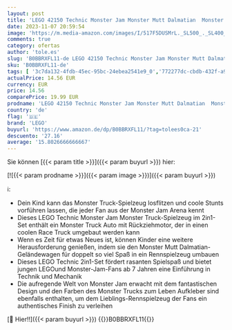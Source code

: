 ```yaml
---
layout: post
title: 'LEGO 42150 Technic Monster Jam Monster Mutt Dalmatian  Monster Truck-Spielzeug für Jungen und Mädchen  Rennspielzeug mit Rückziehmotor'
date: 2023-11-07 20:59:54
image: 'https://m.media-amazon.com/images/I/517F5DUSMrL._SL500_._SL400_.jpg'
comments: true
category: ofertas
author: 'tole.es'
slug: 'B0BBRXFL11-de LEGO 42150 Technic Monster Jam Monster Mutt Dalmatian...'
sku: 'B0BBRXFL11-de'
tags: [ '3c7da132-4fdb-45ec-95bc-24ebea2541e9_0','772277dc-cbdb-432f-a915-25a321e9ed8c_0','772277dc-cbdb-432f-a915-25a321e9ed8c_3901','772277dc-cbdb-432f-a915-25a321e9ed8c_4401','772277dc-cbdb-432f-a915-25a321e9ed8c_9901','Arborist Merchandising Root','Bauspielzeug & Konstruktionsspielzeug','Bauspielzeugsets','Custom Stores','Kunden-Favoriten: Spielzeug','LEGO','Lego Technic','Selektion1','Self Service','Special Features Stores','Spiele, Spielzeug und Sammlerstücke für große Kinder','Spielzeug','Xmas23 Most wanted Toys','lego','🇩🇪', ]
actualPrice: 14.56 EUR
currency: EUR
price: 14.56
comparePrice: 19.99 EUR
prodname: 'LEGO 42150 Technic Monster Jam Monster Mutt Dalmatian  Monster Truck-Spielzeug für Jungen und Mädchen  Rennspielzeug mit Rückziehmotor'
country: 'de'
flag: '🇩🇪'
brand: 'LEGO'
buyurl: 'https://www.amazon.de/dp/B0BBRXFL11/?tag=tolees0ca-21'
descuento: '27.16'
average: '15.8026666666667'
---
```


Sie können [{{< param title >}}]({{< param buyurl >}}) hier:

[![{{< param prodname >}}]({{< param image >}})]({{< param buyurl >}})

ℹ️:

- Dein Kind kann das Monster Truck-Spielzeug losflitzen und coole Stunts vorführen lassen, die jeder Fan aus der Monster Jam Arena kennt
- Dieses LEGO Technic Monster Jam Monster Truck-Spielzeug im 2in1-Set enthält ein Monster Truck Auto mit Rückziehmotor, der in einen coolen Race Truck umgebaut werden kann
- Wenn es Zeit für etwas Neues ist, können Kinder eine weitere Herausforderung genießen, indem sie den Monster Mutt Dalmatian-Geländewagen für doppelt so viel Spaß in ein Rennspielzeug umbauen
- Dieses LEGO Technic 2in1-Set fördert rasanten Spielspaß und bietet jungen LEGOund Monster-Jam-Fans ab 7 Jahren eine Einführung in Technik und Mechanik
- Die aufregende Welt von Monster Jam erwacht mit dem fantastischen Design und den Farben des Monster Trucks zum Leben Aufkleber sind ebenfalls enthalten, um dem Lieblings-Rennspielzeug der Fans ein authentisches Finish zu verleihen

[🛒 Hier!!]({{< param buyurl >}})
{{<world>}}B0BBRXFL11{{</world>}}
